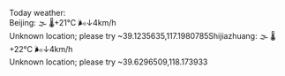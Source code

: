 Today weather:  
Beijing: 🌫  🌡️+21°C 🌬️↓4km/h  
Unknown location; please try ~39.1235635,117.1980785Shijiazhuang: 🌫  🌡️+22°C 🌬️↓4km/h  
Unknown location; please try ~39.6296509,118.173933  
